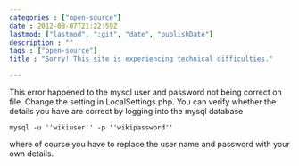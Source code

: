 ```yaml
---
categories : ["open-source"]
date : 2012-08-07T21:22:59Z
lastmod: ["lastmod", ":git", "date", "publishDate"]
description : ""
tags : ["open-source"]
title : "Sorry! This site is experiencing technical difficulties."

---
```



This error happened to the mysql user and password not being correct on file. Change the setting in LocalSettings.php. You can verify whether the details you have are correct by logging into the mysql database

    mysql -u ''wikiuser'' -p ''wikipassword''

where of course you have to replace the user name and password with your own details.

